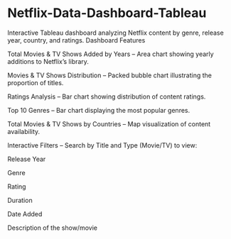# Netflix-Data-Dashboard-Tableau
Interactive Tableau dashboard analyzing Netflix content by genre, release year, country, and ratings.
Dashboard Features

Total Movies & TV Shows Added by Years – Area chart showing yearly additions to Netflix’s library.

Movies & TV Shows Distribution – Packed bubble chart illustrating the proportion of titles.

Ratings Analysis – Bar chart showing distribution of content ratings.

Top 10 Genres – Bar chart displaying the most popular genres.

Total Movies & TV Shows by Countries – Map visualization of content availability.

Interactive Filters – Search by Title and Type (Movie/TV) to view:

Release Year

Genre

Rating

Duration

Date Added

Description of the show/movie
